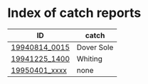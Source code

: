 # Index of catch reports

ID | catch |
---|-------|
[19940814_0015](19940814_0015.md) | Dover Sole |
[19941225_1400](19941225_1400.md) | Whiting |
[19950401_xxxx](19950401_xxxx.md) | none |
